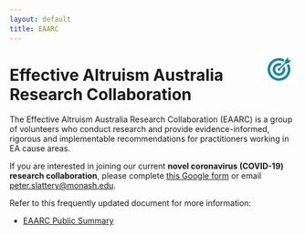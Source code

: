```yaml
---
layout: default
title: EAARC
---
```


<img src="/assets/noun_Target_804778.png" alt="EAARC logo" title="EAARC logo" style="width: 64px; float: right; margin: 0;"> 

# Effective Altruism Australia Research Collaboration

The Effective Altruism Australia Research Collaboration (EAARC) is a group of volunteers who conduct research and provide evidence-informed, rigorous and implementable recommendations for practitioners working in EA cause areas.

If you are interested in joining our current **novel coronavirus (COVID-19) research collaboration**, please complete [this Google form](https://eaarc.org/coronavirus/join) or email peter.slattery@monash.edu.

Refer to this frequently updated document for more information:

- [EAARC Public Summary](https://docs.google.com/document/d/1VSPoy2Ps7NQqFgERjKUXH-8tiEHNTuVZ-L6MY6YWpyk/edit?usp=sharing)
